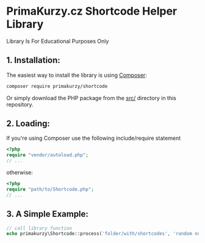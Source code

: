 # PrimaKurzy.cz Shortcode Helper Library

Library Is For Educational Purposes Only


## 1. Installation:

The easiest way to install the library is using [Composer](https://getcomposer.org/):

```sh
composer require primakurzy/shortcode
```

Or simply download the PHP package from the [src/](./src/) directory in this repository.


## 2. Loading:

If you're using Composer use the following include/require statement

```php
<?php
require "vendor/autoload.php";
// ...
```

otherwise:

```php
<?php
require "path/to/Shortcode.php";
// ...
```


## 3. A Simple Example:

```php
// call library function
echo primakurzy\Shortcode::process('folder/with/shortcodes', 'random number: [rand from=5 to=10]');
```
